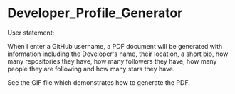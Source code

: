 # Developer_Profile_Generator

User statement:

When I enter a GitHub username, a PDF document will be generated with information including the Developer's name, their location, a short bio, how many repositories they have, how many followers they have, how many people they are following and how many stars they have.

See the GIF file which demonstrates how to generate the PDF.



